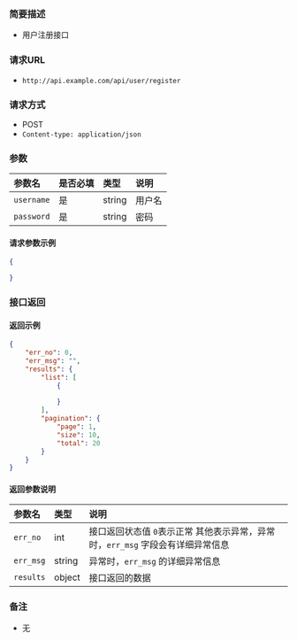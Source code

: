 ### 简要描述
- 用户注册接口

### 请求URL
- `http://api.example.com/api/user/register`
  
### 请求方式
- POST 
- `Content-type: application/json`

### 参数 

参数名|是否必填|类型|说明
|:----    |:---|:----- |:-----   |
|`username` |是  |string |用户名   |
|`password` |是  |string | 密码    |

#### 请求参数示例

```json
{

}
```
    
### 接口返回
#### 返回示例

```json
{
    "err_no": 0,
    "err_msg": "",
    "results": {
        "list": [
            {
                
            }
        ],
        "pagination": {
            "page": 1,
            "size": 10,
            "total": 20
        }
    }
}
```

#### 返回参数说明 

|参数名|类型|说明|
|:-----  |:-----|:-----                           |
|`err_no` |int   | 接口返回状态值 `0`表示正常 其他表示异常，异常时，`err_msg` 字段会有详细异常信息  |
|`err_msg` |string   | 异常时，`err_msg` 的详细异常信息  |
|`results` |object   | 接口返回的数据 |

### 备注
- 无
